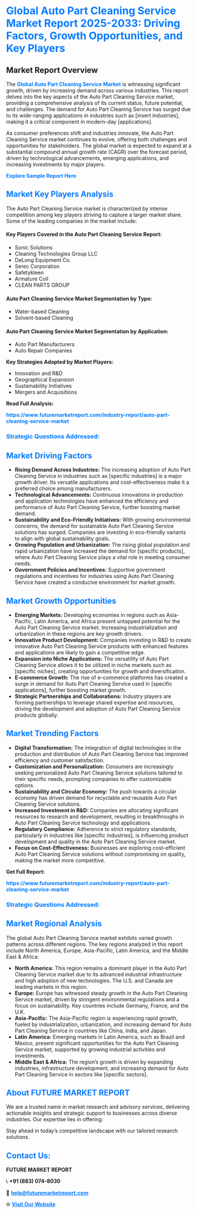 <h1 style="color: #007BFF;">Global Auto Part Cleaning Service Market Report 2025-2033: Driving Factors, Growth Opportunities, and Key Players</h1>

<section id="overview">
<h2>Market Report Overview</h2>
<p>The <a href="https://www.futuremarketreport.com/industry-report/auto-part-cleaning-service-market" style="color: #007BFF; text-decoration: none;"><strong>Global Auto Part Cleaning Service Market</strong></a> is witnessing significant growth, driven by increasing demand across various industries. This report delves into the key aspects of the Auto Part Cleaning Service market, providing a comprehensive analysis of its current status, future potential, and challenges. The demand for Auto Part Cleaning Service has surged due to its wide-ranging applications in industries such as [insert industries], making it a critical component in modern-day [applications].</p>
<p>As consumer preferences shift and industries innovate, the Auto Part Cleaning Service market continues to evolve, offering both challenges and opportunities for stakeholders. The global market is expected to expand at a substantial compound annual growth rate (CAGR) over the forecast period, driven by technological advancements, emerging applications, and increasing investments by major players.</p>
</section>

<section id="overview">
<p><a href="https://www.futuremarketreport.com/request-sample/reportId=43644" style="color: #007BFF; text-decoration: none;"><strong>Explore Sample Report Here</strong></a></p>
</section>

<section id="key-players">
<h2 style="color: #007BFF;">Market Key Players Analysis</h2>
<p>The Auto Part Cleaning Service market is characterized by intense competition among key players striving to capture a larger market share. Some of the leading companies in the market include:</p>
<h4>Key Players Covered in the Auto Part Cleaning Service Report:</h4>
<ul><li>Sonic Solutions</li><li>Cleaning Technologies Group LLC</li><li>DeLong Equipment Co.</li><li>Serec Corporation</li><li>Safetykleen</li><li>Armature Coil</li><li>CLEAN PARTS GROUP</li></ul>
<h4>Auto Part Cleaning Service Market Segmentation by Type:</h4>
<ul><li>Water-based Cleaning</li><li>Solvent-based Cleaning</li></ul>

<h4>Auto Part Cleaning Service Market Segmentation by Application:</h4>
<ul><li>Auto Part Manufacturers</li><li>Auto Repair Companies</li></ul>
<p><strong>Key Strategies Adopted by Market Players:</strong></p>
<ul>
<li>Innovation and R&D</li>
<li>Geographical Expansion</li>
<li>Sustainability Initiatives</li>
<li>Mergers and Acquisitions</li>
</ul>
</section>

<section>
<p><strong>Read Full Analysis: </strong></p><a href="https://www.futuremarketreport.com/industry-report/auto-part-cleaning-service-market" style="color: #007BFF; text-decoration: none;"><strong>https://www.futuremarketreport.com/industry-report/auto-part-cleaning-service-market</strong></a>
<h3 style="color: #007BFF;">Strategic Questions Addressed:</h3>
</section>

<section id="driving-factors">
<h2 style="color: #007BFF;">Market Driving Factors</h2>
<ul>
<li><strong>Rising Demand Across Industries:</strong> The increasing adoption of Auto Part Cleaning Service in industries such as [specific industries] is a major growth driver. Its versatile applications and cost-effectiveness make it a preferred choice among manufacturers.</li>
<li><strong>Technological Advancements:</strong> Continuous innovations in production and application technologies have enhanced the efficiency and performance of Auto Part Cleaning Service, further boosting market demand.</li>
<li><strong>Sustainability and Eco-Friendly Initiatives:</strong> With growing environmental concerns, the demand for sustainable Auto Part Cleaning Service solutions has surged. Companies are investing in eco-friendly variants to align with global sustainability goals.</li>
<li><strong>Growing Population and Urbanization:</strong> The rising global population and rapid urbanization have increased the demand for [specific products], where Auto Part Cleaning Service plays a vital role in meeting consumer needs.</li>
<li><strong>Government Policies and Incentives:</strong> Supportive government regulations and incentives for industries using Auto Part Cleaning Service have created a conducive environment for market growth.</li>
</ul>
</section>

<section id="growth-opportunities">
<h2 style="color: #007BFF;">Market Growth Opportunities</h2>
<ul>
<li><strong>Emerging Markets:</strong> Developing economies in regions such as Asia-Pacific, Latin America, and Africa present untapped potential for the Auto Part Cleaning Service market. Increasing industrialization and urbanization in these regions are key growth drivers.</li>
<li><strong>Innovative Product Development:</strong> Companies investing in R&D to create innovative Auto Part Cleaning Service products with enhanced features and applications are likely to gain a competitive edge.</li>
<li><strong>Expansion into Niche Applications:</strong> The versatility of Auto Part Cleaning Service allows it to be utilized in niche markets such as [specific niches], creating opportunities for growth and diversification.</li>
<li><strong>E-commerce Growth:</strong> The rise of e-commerce platforms has created a surge in demand for Auto Part Cleaning Service used in [specific applications], further boosting market growth.</li>
<li><strong>Strategic Partnerships and Collaborations:</strong> Industry players are forming partnerships to leverage shared expertise and resources, driving the development and adoption of Auto Part Cleaning Service products globally.</li>
</ul>
</section>

<section id="trending-factors">
<h2 style="color: #007BFF;">Market Trending Factors</h2>
<ul>
<li><strong>Digital Transformation:</strong> The integration of digital technologies in the production and distribution of Auto Part Cleaning Service has improved efficiency and customer satisfaction.</li>
<li><strong>Customization and Personalization:</strong> Consumers are increasingly seeking personalized Auto Part Cleaning Service solutions tailored to their specific needs, prompting companies to offer customizable options.</li>
<li><strong>Sustainability and Circular Economy:</strong> The push towards a circular economy has driven demand for recyclable and reusable Auto Part Cleaning Service solutions.</li>
<li><strong>Increased Investment in R&D:</strong> Companies are allocating significant resources to research and development, resulting in breakthroughs in Auto Part Cleaning Service technology and applications.</li>
<li><strong>Regulatory Compliance:</strong> Adherence to strict regulatory standards, particularly in industries like [specific industries], is influencing product development and quality in the Auto Part Cleaning Service market.</li>
<li><strong>Focus on Cost-Effectiveness:</strong> Businesses are exploring cost-efficient Auto Part Cleaning Service solutions without compromising on quality, making the market more competitive.</li>
</ul>
</section>

<section>
<p><strong>Get Full Report: </strong></p><a href="https://www.futuremarketreport.com/industry-report/auto-part-cleaning-service-market" style="color: #007BFF; text-decoration: none;"><strong>https://www.futuremarketreport.com/industry-report/auto-part-cleaning-service-market</strong></a>
<h3 style="color: #007BFF;">Strategic Questions Addressed:</h3>
</section>


<section id="regional-analysis">
<h2 style="color: #007BFF;">Market Regional Analysis</h2>
<p>The global Auto Part Cleaning Service market exhibits varied growth patterns across different regions. The key regions analyzed in this report include North America, Europe, Asia-Pacific, Latin America, and the Middle East & Africa:</p>
<ul>
<li><strong>North America:</strong> This region remains a dominant player in the Auto Part Cleaning Service market due to its advanced industrial infrastructure and high adoption of new technologies. The U.S. and Canada are leading markets in this region.</li>
<li><strong>Europe:</strong> Europe has witnessed steady growth in the Auto Part Cleaning Service market, driven by stringent environmental regulations and a focus on sustainability. Key countries include Germany, France, and the U.K.</li>
<li><strong>Asia-Pacific:</strong> The Asia-Pacific region is experiencing rapid growth, fueled by industrialization, urbanization, and increasing demand for Auto Part Cleaning Service in countries like China, India, and Japan.</li>
<li><strong>Latin America:</strong> Emerging markets in Latin America, such as Brazil and Mexico, present significant opportunities for the Auto Part Cleaning Service market, supported by growing industrial activities and investments.</li>
<li><strong>Middle East & Africa:</strong> The region’s growth is driven by expanding industries, infrastructure development, and increasing demand for Auto Part Cleaning Service in sectors like [specific sectors].</li>
</ul>
</section>

<footer>
<h2 style="color: #007BFF;">About FUTURE MARKET REPORT</h2>
<p>We are a trusted name in market research and advisory services, delivering actionable insights and strategic support to businesses across diverse industries. Our expertise lies in offering:</p>

<p>Stay ahead in today’s competitive landscape with our tailored research solutions.</p>

<h2 style="color: #007BFF;">Contact Us:</h2>
<p><strong>FUTURE MARKET REPORT</strong></p>
<p>📞 <strong>+91 (883) 074-8030</strong></p>
<p>📧 <strong><a href="mailto:help@futuremarketreport.com" style="color: #007BFF;">help@futuremarketreport.com</a></strong></p>
<p>🌐 <strong><a href="https://www.futuremarketreport.com/" style="color: #007BFF;">Visit Our Website</a></strong></p>
</footer>